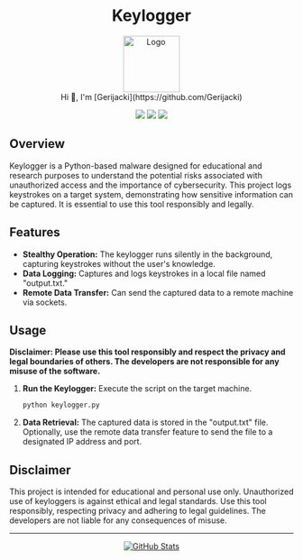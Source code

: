 <h1 align="center">Keylogger</h1>

<p align="center">
  <img src="https://github.com/Gerijacki.png" width="100" alt="Logo"/><br/>
  Hi 👋, I'm [Gerijacki](https://github.com/Gerijacki)
</p>

<p align="center">
  <a href="https://github.com/Gerijacki/Keylogger/stargazers"><img src="https://img.shields.io/github/stars/Gerijacki/Keylogger?colorA=363a4f&colorB=b7bdf8&style=for-the-badge"></a>
  <a href="https://github.com/Gerijacki/Keylogger/issues"><img src="https://img.shields.io/github/issues/Gerijacki/Keylogger?colorA=363a4f&colorB=f5a97f&style=for-the-badge"></a>
  <a href="https://github.com/Gerijacki/Keylogger/contributors"><img src="https://img.shields.io/github/contributors/Gerijacki/Keylogger?colorA=363a4f&colorB=a6da95&style=for-the-badge"></a>
</p>

## Overview

Keylogger is a Python-based malware designed for educational and research purposes to understand the potential risks associated with unauthorized access and the importance of cybersecurity. This project logs keystrokes on a target system, demonstrating how sensitive information can be captured. It is essential to use this tool responsibly and legally.

## Features

- **Stealthy Operation:** The keylogger runs silently in the background, capturing keystrokes without the user's knowledge.
- **Data Logging:** Captures and logs keystrokes in a local file named "output.txt."
- **Remote Data Transfer:** Can send the captured data to a remote machine via sockets.

## Usage

**Disclaimer: Please use this tool responsibly and respect the privacy and legal boundaries of others. The developers are not responsible for any misuse of the software.**

1. **Run the Keylogger:** Execute the script on the target machine.
   
   ```bash
   python keylogger.py
   ```

2. **Data Retrieval:** The captured data is stored in the "output.txt" file. Optionally, use the remote data transfer feature to send the file to a designated IP address and port.

## Disclaimer

This project is intended for educational and personal use only. Unauthorized use of keyloggers is against ethical and legal standards. Use this tool responsibly, respecting privacy and adhering to legal guidelines. The developers are not liable for any consequences of misuse.

---

<p align="center">
  <a href="https://github.com/Gerijacki">
    <img src="https://github-readme-stats.vercel.app/api?username=Gerijacki&show_icons=true&theme=dark&count_private=true" alt="GitHub Stats" />
  </a>
</p>